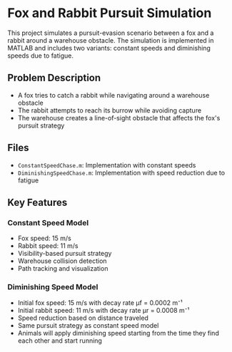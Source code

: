 # Fox and Rabbit Pursuit Simulation

This project simulates a pursuit-evasion scenario between a fox and a rabbit around a warehouse obstacle. The simulation is implemented in MATLAB and includes two variants: constant speeds and diminishing speeds due to fatigue.

## Problem Description
- A fox tries to catch a rabbit while navigating around a warehouse obstacle
- The rabbit attempts to reach its burrow while avoiding capture
- The warehouse creates a line-of-sight obstacle that affects the fox's pursuit strategy

## Files
- `ConstantSpeedChase.m`: Implementation with constant speeds
- `DiminishingSpeedChase.m`: Implementation with speed reduction due to fatigue

## Key Features
### Constant Speed Model
- Fox speed: 15 m/s
- Rabbit speed: 11 m/s
- Visibility-based pursuit strategy
- Warehouse collision detection
- Path tracking and visualization

### Diminishing Speed Model
- Initial fox speed: 15 m/s with decay rate μf = 0.0002 m⁻¹
- Initial rabbit speed: 11 m/s with decay rate μr = 0.0008 m⁻¹
- Speed reduction based on distance traveled
- Same pursuit strategy as constant speed model
- Animals will apply diminishing speed starting from the time they find each other and start running
